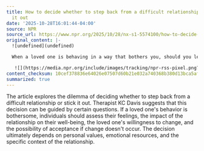 ```yaml
---
title: How to decide whether to step back from a difficult relationship — or stick
  it out
date: '2025-10-28T16:01:44-04:00'
source: NPR
source_url: https://www.npr.org/2025/10/28/nx-s1-5574100/how-to-decide-whether-to-step-back-from-a-difficult-relationship-or-stick-it-out
original_content: |-
  ![undefined](undefined)

  When a loved one is behaving in a way that bothers you, should you lean into the relationship or take a break? If you're having trouble deciding, therapist KC Davis offers guiding questions.

   ![](https://media.npr.org/include/images/tracking/npr-rss-pixel.png?story=nx-s1-5574100)
content_checksum: 10cef378836e64026e07507d60b21e032a740368b380d13bca5af44fdff24861
summarized: true
---
```


The article explores the dilemma of deciding whether to step back from a difficult relationship or stick it out. Therapist KC Davis suggests that this decision can be guided by certain questions. If a loved one's behavior is bothersome, individuals should assess their feelings, the impact of the relationship on their well-being, the loved one's willingness to change, and the possibility of acceptance if change doesn't occur. The decision ultimately depends on personal values, emotional resources, and the specific context of the relationship.